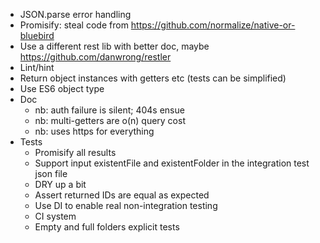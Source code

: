 - JSON.parse error handling
- Promisify: steal code from https://github.com/normalize/native-or-bluebird
- Use a different rest lib with better doc, maybe https://github.com/danwrong/restler
- Lint/hint
- Return object instances with getters etc (tests can be simplified)
- Use ES6 object type
- Doc
	- nb: auth failure is silent; 404s ensue
	- nb: multi-getters are o(n) query cost
	- nb: uses https for everything
- Tests
	- Promisify all results
	- Support input existentFile and existentFolder in the integration test json file
	- DRY up a bit
	- Assert returned IDs are equal as expected
	- Use DI to enable real non-integration testing
	- CI system
	- Empty and full folders explicit tests